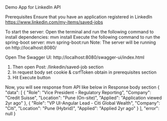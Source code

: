 Demo App for LinkedIn API

Prerequisites
Ensure that you have an application registered in LinkedIn https://www.linkedin.com/my-items/saved-jobs

To start the server:
Open the terminal and run the following command to install dependencies: mvn install
Execute the following command to run the spring-boot server: mvn spring-boot:run
Note: The server will be running on http://localhost:8080/ 

Open The Swagger UI: http://localhost:8080/swagger-ui/index.html 
1. Then open Post: /linkedin/saved-job section
2. In request body set cookie & csrfToken obtain in prerequisites section
3. Hit Execute button

Now, you will see response from API like below in Response body section
{
    "data": [
        {
            "Role": "Vice President - Regulatory Reporting",
            "Company": "Credit Suisse",
            "Location": "Pune (On-site)",
            "Applied": "Application viewed 2yr ago"
        },
        {
            "Role": "VP UI-Angular Lead - Citi Global Wealth",
            "Company": "Citi",
            "Location": "Pune (Hybrid)",
            "Applied": "Applied 2yr ago"
        }
    ],
    "error": null
}
